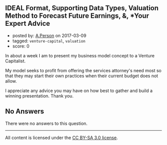 ## IDEAL Format, Supporting Data Types, Valuation Method to Forecast Future Earnings, &, *Your Expert Advice

- posted by: [A.Person](https://stackexchange.com/users/10418242/a-person) on 2017-03-09
- tagged: `venture-capital`, `valuation`
- score: 0

In about a week I am to present my business model concept to a Venture Capitalist. 

My model seeks to profit from offering the services attorney's need most so that they may start their own practices when their current budget does not allow. 

I appreciate any advice you may have on how best to gather and build a winning presentation. Thank you.


## No Answers

There were no answers to this question.


---

All content is licensed under the [CC BY-SA 3.0 license](https://creativecommons.org/licenses/by-sa/3.0/).

